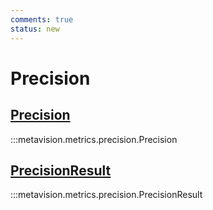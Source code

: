 ```yaml
---
comments: true
status: new
---
```


# Precision

<div class="md-typeset">
    <h2><a href="#metavision.metrics.precision.Precision">Precision</a></h2>
</div>

:::metavision.metrics.precision.Precision

<div class="md-typeset">
    <h2><a href="#metavision.metrics.precision.PrecisionResult">PrecisionResult</a></h2>
</div>

:::metavision.metrics.precision.PrecisionResult
